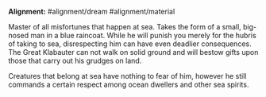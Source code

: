 **Alignment:** #alignment/dream #alignment/material

Master of all misfortunes that happen at sea. Takes the form of a small, big-nosed man in a blue raincoat. While he will punish you merely for the hubris of taking to sea, disrespecting him can have even deadlier consequences.
The Great Klabauter can not walk on solid ground and will bestow gifts upon those that carry out his grudges on land.

Creatures that belong at sea have nothing to fear of him, however he still commands a certain respect among ocean dwellers and other sea spirits.
